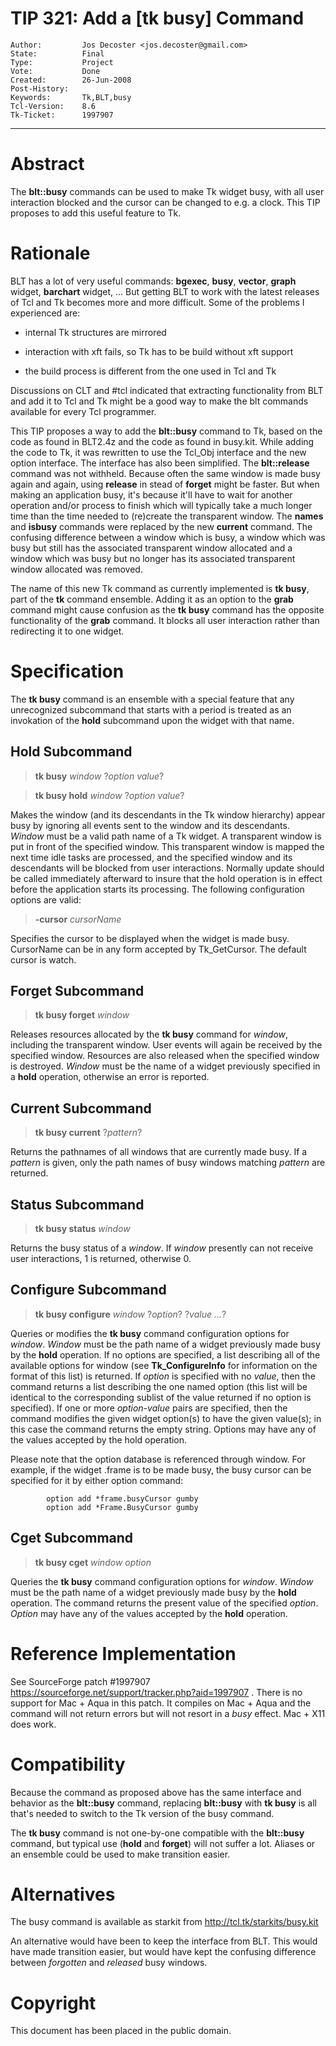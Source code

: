 # TIP 321: Add a [tk busy] Command
	Author:         Jos Decoster <jos.decoster@gmail.com>
	State:          Final
	Type:           Project
	Vote:           Done
	Created:        26-Jun-2008
	Post-History:   
	Keywords:       Tk,BLT,busy
	Tcl-Version:    8.6
	Tk-Ticket:      1997907
-----

# Abstract

The **blt::busy** commands can be used to make Tk widget busy, with all user
interaction blocked and the cursor can be changed to e.g. a clock. This TIP
proposes to add this useful feature to Tk.

# Rationale

BLT has a lot of very useful commands: **bgexec**, **busy**, **vector**,
**graph** widget, **barchart** widget, ... But getting BLT to work with
the latest releases of Tcl and Tk becomes more and more difficult. Some of the
problems I experienced are:

 * internal Tk structures are mirrored

 * interaction with xft fails, so Tk has to be build without xft support

 * the build process is different from the one used in Tcl and Tk

Discussions on CLT and \#tcl indicated that extracting functionality from BLT
and add it to Tcl and Tk might be a good way to make the blt commands
available for every Tcl programmer.

This TIP proposes a way to add the **blt::busy** command to Tk, based on the code
as found in BLT2.4z and the code as found in busy.kit. While adding the code
to Tk, it was rewritten to use the Tcl\_Obj interface and the new option
interface. The interface has also been simplified. The **blt::release**
command was not withheld. Because often the same window is made busy again and
again, using **release** in stead of **forget** might be faster. But when
making an application busy, it's because it'll have to wait for another
operation and/or process to finish which will typically take a much longer
time than the time needed to \(re\)create the transparent window. The
**names** and **isbusy** commands were replaced by the new **current**
command. The confusing difference between a window which is busy, a window
which was busy but still has the associated transparent window allocated and a
window which was busy but no longer has its associated transparent window
allocated was removed.

The name of this new Tk command as currently implemented is **tk busy**,
part of the **tk** command ensemble. Adding it as an option to the
**grab** command might cause confusion as the **tk busy** command has the
opposite functionality of the **grab** command. It blocks all user
interaction rather than redirecting it to one widget.

# Specification

The **tk busy** command is an ensemble with a special feature that any
unrecognized subcommand that starts with a period is treated as an invokation
of the **hold** subcommand upon the widget with that name.

## Hold Subcommand

 > **tk busy** _window_ ?_option value_?

 > **tk busy hold** _window_ ?_option value_?

Makes the window \(and its descendants in the Tk window hierarchy\) appear busy by
ignoring all events sent to the window and its descendants. _Window_ must be a
valid path name of a Tk widget. A transparent window is put in front of the
specified window. This transparent window is mapped the next time idle tasks are
processed, and the specified window and its descendants will be blocked from
user interactions. Normally update should be called immediately afterward to
insure that the hold operation is in effect before the application starts its
processing. The following configuration options are valid:

 > **-cursor** _cursorName_ 

Specifies the cursor to be displayed when the widget is made busy. CursorName can be in any form accepted by Tk\_GetCursor. The default cursor is watch.

## Forget Subcommand

 > **tk busy forget** _window_

Releases resources allocated by the **tk busy** command for _window_,
including the transparent window. User events will again be received by the
specified window. Resources are also released when the specified window is
destroyed. _Window_ must be the name of a widget previously specified in a
**hold** operation, otherwise an error is reported.

## Current Subcommand

 > **tk busy current** ?_pattern_?

Returns the pathnames of all windows that are currently made busy. If a
_pattern_ is given, only the path names of busy windows matching _pattern_
are returned.

## Status Subcommand

 > **tk busy status** _window_

Returns the busy status of a _window_. If _window_ presently can not
receive user interactions, 1 is returned, otherwise 0.

## Configure Subcommand

 > **tk busy configure** _window_ ?_option_? ?_value ..._?

Queries or modifies the **tk busy** command configuration options for
_window_. _Window_ must be the path name of a widget previously made busy
by the **hold** operation. If no options are specified, a list describing
all of the available options for window \(see **Tk\_ConfigureInfo** for
information on the format of this list\) is returned. If _option_ is
specified with no _value_, then the command returns a list describing the
one named option \(this list will be identical to the corresponding sublist of
the value returned if no option is specified\). If one or more _option-value_
pairs are specified, then the command modifies the given widget option\(s\) to
have the given value\(s\); in this case the command returns the empty
string. Options may have any of the values accepted by the hold operation.

Please note that the option database is referenced through window. For
example, if the widget .frame is to be made busy, the busy cursor can be
specified for it by either option command:

	        option add *frame.busyCursor gumby
	        option add *Frame.BusyCursor gumby

## Cget Subcommand

 > **tk busy cget** _window option_

Queries the **tk busy** command configuration options for _window_.
_Window_ must be the path name of a widget previously made busy by the
**hold** operation. The command returns the present value of the specified
_option_. _Option_ may have any of the values accepted by the **hold**
operation.

# Reference Implementation

See SourceForge patch \#1997907
<https://sourceforge.net/support/tracker.php?aid=1997907> . There is no support
for Mac \+ Aqua in this patch. It compiles on Mac \+ Aqua and the command will
not return errors but will not resort in a _busy_ effect. Mac \+ X11 does
work.

# Compatibility

Because the command as proposed above has the same interface and behavior as
the **blt::busy** command, replacing **blt::busy** with **tk busy** is
all that's needed to switch to the Tk version of the busy command.

The **tk busy** command is not one-by-one compatible with the
**blt::busy** command, but typical use \(**hold** and **forget**\) will
not suffer a lot. Aliases or an ensemble could be used to make transition
easier.

# Alternatives

The busy command is available as starkit from <http://tcl.tk/starkits/busy.kit>

An alternative would have been to keep the interface from BLT. This would have
made transition easier, but would have kept the confusing difference between
_forgotten_ and _released_ busy windows.

# Copyright

This document has been placed in the public domain.

